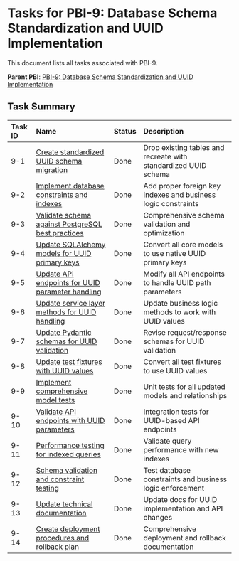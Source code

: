 # Tasks for PBI-9: Database Schema Standardization and UUID Implementation

This document lists all tasks associated with PBI-9.

**Parent PBI**: [PBI-9: Database Schema Standardization and UUID Implementation](./prd.md)

## Task Summary

| Task ID | Name | Status | Description |
| :------ | :--- | :------ | :---------- |
| 9-1 | [Create standardized UUID schema migration](./9-1.md) | Done | Drop existing tables and recreate with standardized UUID schema |
| 9-2 | [Implement database constraints and indexes](./9-2.md) | Done | Add proper foreign key indexes and business logic constraints |
| 9-3 | [Validate schema against PostgreSQL best practices](./9-3.md) | Done | Comprehensive schema validation and optimization |
| 9-4 | [Update SQLAlchemy models for UUID primary keys](./9-4.md) | Done | Convert all core models to use native UUID primary keys |
| 9-5 | [Update API endpoints for UUID parameter handling](./9-5.md) | Done | Modify all API endpoints to handle UUID path parameters |
| 9-6 | [Update service layer methods for UUID handling](./9-6.md) | Done | Update business logic methods to work with UUID values |
| 9-7 | [Update Pydantic schemas for UUID validation](./9-7.md) | Done | Revise request/response schemas for UUID validation |
| 9-8 | [Update test fixtures with UUID values](./9-8.md) | Done | Convert all test fixtures to use UUID values |
| 9-9 | [Implement comprehensive model tests](./9-9.md) | Done | Unit tests for all updated models and relationships |
| 9-10 | [Validate API endpoints with UUID parameters](./9-10.md) | Done | Integration tests for UUID-based API endpoints |
| 9-11 | [Performance testing for indexed queries](./9-11.md) | Done | Validate query performance with new indexes |
| 9-12 | [Schema validation and constraint testing](./9-12.md) | Done | Test database constraints and business logic enforcement |
| 9-13 | [Update technical documentation](./9-13.md) | Done | Update docs for UUID implementation and API changes |
| 9-14 | [Create deployment procedures and rollback plan](./9-14.md) | Done | Comprehensive deployment and rollback documentation | 
